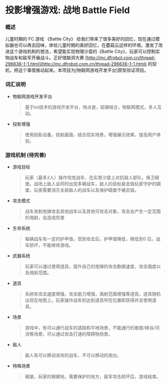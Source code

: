 # 投影增强游戏: 战地 Battle Field

### 概述

儿童时期的 FC 游戏 《Battle City》 给我们带来了很多美好的回忆，现在通过模拟器也可以再去回味，体验儿童时期的美好回忆，在蘑菇云这样的环境，激发了改进这个游戏机制的想法，希望能实现物理沙盘的《Battle City》，玩家可以控制实物战车和敌军开展战斗。正好借脑洞大赛 [http://mc.dfrobot.com.cn/thread-296636-1-1.html](http://mc.dfrobot.com.cn/thread-296636-1-1.html) 的契机，把这个事情推动起来。本项目为[物联网游戏开发平台]原型验证项目。

### 词汇说明

* 物联网游戏开发平台
  > 基于Iot技术的游戏开发平台，特点是，软硬结合，物联网模式，多人互动。
* 投影增强
  > 使用投影设备，投射画面，结合现实场景，增强展示效果，提高用户体验。

### 游戏机制 (待完善)
* 游戏目标
    >玩家（最多2人）操作坦克战车，在实景沙盘上对抗敌人部队，保卫碉堡。战场上敌人会同时出现多辆战车，敌人的目标是击毁玩家守护的碉堡，玩家需要消灭全部敌人的战车以及保护碉堡不被击毁。
* 攻击模式
    >战车发射炮弹攻击其他战车以及其他可攻击对象，攻击会产生一定范围的溅射，会造成伤害
* 生命系统
    >每辆战车有一定的护甲值，受到攻击后，护甲值降低，降低到0 后，战车损坏，不能继续游戏。
* 武器系统
    >玩家可以通过使用道具，提升自己的炮弹的攻击数据速度，攻击强度以及溅射范围。
* 道具
    >系统有攻击速度增强，攻击能力增强，溅射范围增强等道具，道具随机出现在地图上，玩家操作战车到达到道具所在位置即获得并且使用道具。
* 场景
    >游戏中，有可以通行战车的道路和平地场景，不能通行的悬崖/峡谷/河流等场景，可以通过攻击打通的障碍物场景。
* 敌人
    >敌人有可以移动进攻的战车，不可以移动的炮台。
* 特殊场景
    >碉堡，玩家的根据地，需要保护的地方，敌军攻击损坏后，游戏结束。
